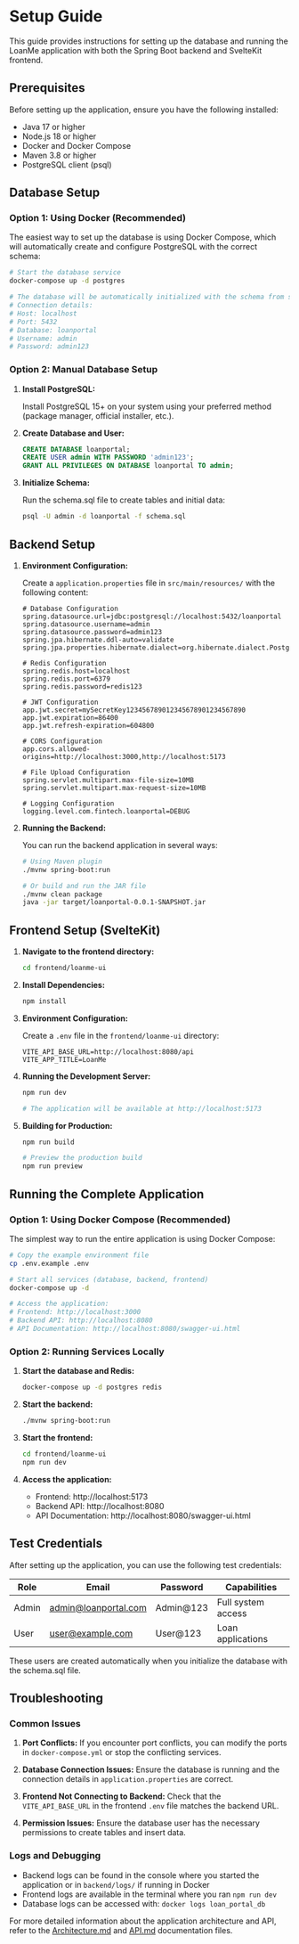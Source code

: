 # Setup Guide

This guide provides instructions for setting up the database and running the LoanMe application with both the Spring Boot backend and SvelteKit frontend.

## Prerequisites

Before setting up the application, ensure you have the following installed:
- Java 17 or higher
- Node.js 18 or higher
- Docker and Docker Compose
- Maven 3.8 or higher
- PostgreSQL client (psql)

## Database Setup

### Option 1: Using Docker (Recommended)

The easiest way to set up the database is using Docker Compose, which will automatically create and configure PostgreSQL with the correct schema:

```bash
# Start the database service
docker-compose up -d postgres

# The database will be automatically initialized with the schema from schema.sql
# Connection details:
# Host: localhost
# Port: 5432
# Database: loanportal
# Username: admin
# Password: admin123
```

### Option 2: Manual Database Setup

1.  **Install PostgreSQL:**
    
    Install PostgreSQL 15+ on your system using your preferred method (package manager, official installer, etc.).

2.  **Create Database and User:**
    
    ```sql
    CREATE DATABASE loanportal;
    CREATE USER admin WITH PASSWORD 'admin123';
    GRANT ALL PRIVILEGES ON DATABASE loanportal TO admin;
    ```

3.  **Initialize Schema:**
    
    Run the schema.sql file to create tables and initial data:
    
    ```bash
    psql -U admin -d loanportal -f schema.sql
    ```

## Backend Setup

1.  **Environment Configuration:**
    
    Create a `application.properties` file in `src/main/resources/` with the following content:
    
    ```properties
    # Database Configuration
    spring.datasource.url=jdbc:postgresql://localhost:5432/loanportal
    spring.datasource.username=admin
    spring.datasource.password=admin123
    spring.jpa.hibernate.ddl-auto=validate
    spring.jpa.properties.hibernate.dialect=org.hibernate.dialect.PostgreSQLDialect
    
    # Redis Configuration
    spring.redis.host=localhost
    spring.redis.port=6379
    spring.redis.password=redis123
    
    # JWT Configuration
    app.jwt.secret=mySecretKey123456789012345678901234567890
    app.jwt.expiration=86400
    app.jwt.refresh-expiration=604800
    
    # CORS Configuration
    app.cors.allowed-origins=http://localhost:3000,http://localhost:5173
    
    # File Upload Configuration
    spring.servlet.multipart.max-file-size=10MB
    spring.servlet.multipart.max-request-size=10MB
    
    # Logging Configuration
    logging.level.com.fintech.loanportal=DEBUG
    ```

2.  **Running the Backend:**
    
    You can run the backend application in several ways:
    
    ```bash
    # Using Maven plugin
    ./mvnw spring-boot:run
    
    # Or build and run the JAR file
    ./mvnw clean package
    java -jar target/loanportal-0.0.1-SNAPSHOT.jar
    ```

## Frontend Setup (SvelteKit)

1.  **Navigate to the frontend directory:**
    
    ```bash
    cd frontend/loanme-ui
    ```

2.  **Install Dependencies:**
    
    ```bash
    npm install
    ```

3.  **Environment Configuration:**
    
    Create a `.env` file in the `frontend/loanme-ui` directory:
    
    ```env
    VITE_API_BASE_URL=http://localhost:8080/api
    VITE_APP_TITLE=LoanMe
    ```

4.  **Running the Development Server:**
    
    ```bash
    npm run dev
    
    # The application will be available at http://localhost:5173
    ```

5.  **Building for Production:**
    
    ```bash
    npm run build
    
    # Preview the production build
    npm run preview
    ```

## Running the Complete Application

### Option 1: Using Docker Compose (Recommended)

The simplest way to run the entire application is using Docker Compose:

```bash
# Copy the example environment file
cp .env.example .env

# Start all services (database, backend, frontend)
docker-compose up -d

# Access the application:
# Frontend: http://localhost:3000
# Backend API: http://localhost:8080
# API Documentation: http://localhost:8080/swagger-ui.html
```

### Option 2: Running Services Locally

1.  **Start the database and Redis:**
    
    ```bash
    docker-compose up -d postgres redis
    ```

2.  **Start the backend:**
    
    ```bash
    ./mvnw spring-boot:run
    ```

3.  **Start the frontend:**
    
    ```bash
    cd frontend/loanme-ui
    npm run dev
    ```

4.  **Access the application:**
    - Frontend: http://localhost:5173
    - Backend API: http://localhost:8080
    - API Documentation: http://localhost:8080/swagger-ui.html

## Test Credentials

After setting up the application, you can use the following test credentials:

| Role | Email | Password | Capabilities |
|------|-------|----------|-------------|
| Admin | admin@loanportal.com | Admin@123 | Full system access |
| User | user@example.com | User@123 | Loan applications |

These users are created automatically when you initialize the database with the schema.sql file.

## Troubleshooting

### Common Issues

1.  **Port Conflicts:**
    If you encounter port conflicts, you can modify the ports in `docker-compose.yml` or stop the conflicting services.

2.  **Database Connection Issues:**
    Ensure the database is running and the connection details in `application.properties` are correct.

3.  **Frontend Not Connecting to Backend:**
    Check that the `VITE_API_BASE_URL` in the frontend `.env` file matches the backend URL.

4.  **Permission Issues:**
    Ensure the database user has the necessary permissions to create tables and insert data.

### Logs and Debugging

- Backend logs can be found in the console where you started the application or in `backend/logs/` if running in Docker
- Frontend logs are available in the terminal where you ran `npm run dev`
- Database logs can be accessed with: `docker logs loan_portal_db`

For more detailed information about the application architecture and API, refer to the [Architecture.md](Architecture.md) and [API.md](API.md) documentation files.